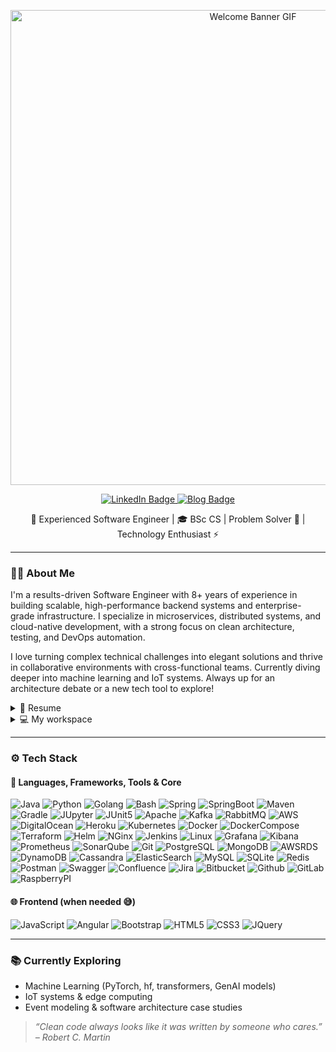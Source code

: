 <p align="center">
  <img src="profile-welcome.gif" alt="Welcome Banner GIF" width="760"/>
</p>

<p align="center">
  <a href="https://www.linkedin.com/in/valentine-riabukhin/">
    <img src="https://custom-icon-badges.demolab.com/badge/LinkedIn-0A66C2?logo=linkedin-white&logoColor=fff" alt="LinkedIn Badge"/>
  </a>
    <a href="https://valentine-riabukhin.pro">
    <img src="https://img.shields.io/badge/Blog-valentine--riabukhin.pro-black" alt="Blog Badge"/>
  </a>
</p>

<p align="center">
  🚀 Experienced Software Engineer | 🎓 BSc CS | Problem Solver 🧠 | Technology Enthusiast ⚡
</p>

---

### 🧑‍💻 About Me

I'm a results-driven Software Engineer with 8+ years of experience in building scalable, high-performance backend systems and enterprise-grade infrastructure. I specialize in microservices, distributed systems, and cloud-native development, with a strong focus on clean architecture, testing, and DevOps automation. 

I love turning complex technical challenges into elegant solutions and thrive in collaborative environments with cross-functional teams. Currently diving deeper into machine learning and IoT systems. Always up for an architecture debate or a new tech tool to explore!

<details>
  <summary>📃 Resume</summary>


## Education

- 📖 **Institute of Computer Systems, System Software Department / Computer Science**\
📆 2014 - 2018\
📍 **Odesа Polytechnic National University** - Odesa, Ukraine

## Experience

<img align="right" src="https://img.shields.io/badge/Microservices & Serverless-black?style=for-the-badge"/>
<img align="right" src="https://img.shields.io/badge/Python-FFD43B?style=for-the-badge&logo=python&logoColor=blue" />
<img align="right" src="https://img.shields.io/badge/Go-00ADD8?style=for-the-badge&logo=go&logoColor=white" />
<img align="right" src="https://img.shields.io/badge/java-%23ED8B00.svg?style=for-the-badge&logo=java&logoColor=white" />

- 👨‍💻 **Principal Software Engineer**\
📆 2021 - 2024\
📍 **Omni Logistics** - Charlotte, North Carolina, USA

<img align="right" src="https://img.shields.io/badge/Microservices-black?style=for-the-badge"/>
<img align="right" src="https://img.shields.io/badge/Python-FFD43B?style=for-the-badge&logo=python&logoColor=blue" />
<img align="right" src="https://img.shields.io/badge/java-%23ED8B00.svg?style=for-the-badge&logo=java&logoColor=white" />

- 👨‍💻 **Senior Software Engineer**\
📆 2019 - 2021\
📍 **Zelh** - Ukraine

<img align="right" src="https://img.shields.io/badge/Monolith-black?style=for-the-badge"/>
<img align="right" src="https://img.shields.io/badge/Python-FFD43B?style=for-the-badge&logo=python&logoColor=blue" />
<img align="right" src="https://img.shields.io/badge/java-%23ED8B00.svg?style=for-the-badge&logo=java&logoColor=white" />

- 👨‍💻 **Software Engineer**\
📆 2017 - 2019\
📍 **ivia** - Ukraine

<img align="right" src="https://img.shields.io/badge/Monolith-black?style=for-the-badge"/>
<img align="right" src="https://img.shields.io/badge/java-%23ED8B00.svg?style=for-the-badge&logo=java&logoColor=white" />
<img align="right" src="https://img.shields.io/badge/Android-3DDC84?style=for-the-badge&logo=android&logoColor=white" />

- 👨‍💻 **Software Engineer (Internship)**\
📆 2016 - 2017\
📍 **DataArt** - Ukraine

</details>

<details>
  <summary>💻 My workspace</summary>

  <br>
  <p align='center'>
    <img src="https://img.shields.io/badge/Ubuntu-E95420?style=for-the-badge&logo=ubuntu&logoColor=white" />
    <img src="https://img.shields.io/badge/windows-%230078D6.svg?&style=for-the-badge&logo=windows&logoColor=white" />
    <img src="https://img.shields.io/badge/intel-core%20i9%2011th-%230071C5.svg?&style=for-the-badge&logo=intel&logoColor=white" />
    <img src="https://img.shields.io/badge/RAM-64GB-%230071C5.svg?&style=for-the-badge&logoColor=white" />
    <img src="https://img.shields.io/badge/AMD%20Radeon%20RX6900XT-ED1C24?style=for-the-badge&logo=amd&logoColor=white" />
  </p>
</details>

---

### ⚙️ Tech Stack

#### 🧠 Languages, Frameworks, Tools & Core

![Java](https://img.shields.io/badge/java-%23ED8B00.svg?style=for-the-badge&logo=java&logoColor=white)
![Python](https://img.shields.io/badge/Python-FFD43B?style=for-the-badge&logo=python&logoColor=blue)
![Golang](https://img.shields.io/badge/Go-00ADD8?style=for-the-badge&logo=go&logoColor=white)
![Bash](https://img.shields.io/badge/GNU%20Bash-4EAA25?style=for-the-badge&logo=GNU%20Bash&logoColor=white)
![Spring](https://img.shields.io/badge/Spring-6DB33F?style=for-the-badge&logo=spring&logoColor=white)
![SpringBoot](https://img.shields.io/badge/Spring_Boot-6DB33F?style=for-the-badge&logo=spring-boot&logoColor=white)
![Maven](https://img.shields.io/badge/Apache%20Maven-C71A36?style=for-the-badge&logo=Apache%20Maven&logoColor=white)
![Gradle](https://img.shields.io/badge/gradle-02303A?style=for-the-badge&logo=gradle&logoColor=white)
![JUpyter](https://img.shields.io/badge/Jupyter-F37626.svg?&style=for-the-badge&logo=Jupyter&logoColor=white)
![JUnit5](https://img.shields.io/badge/Junit5-25A162?style=for-the-badge&logo=junit5&logoColor=white)
![Apache](https://img.shields.io/badge/apache-%23D42029.svg?style=for-the-badge&logo=apache&logoColor=white)
![Kafka](https://img.shields.io/badge/Apache_Kafka-231F20?style=for-the-badge&logo=apache-kafka&logoColor=white)
![RabbitMQ](https://img.shields.io/badge/rabbitmq-%23FF6600.svg?&style=for-the-badge&logo=rabbitmq&logoColor=white)
![AWS](https://img.shields.io/badge/Amazon_Web_Services-FF9900?style=for-the-badge&logo=amazonwebservices&logoColor=white)
![DigitalOcean](https://img.shields.io/badge/Digital_Ocean-0080FF?style=for-the-badge&logo=DigitalOcean&logoColor=white)
![Heroku](https://img.shields.io/badge/Heroku-430098?style=for-the-badge&logo=heroku&logoColor=white)
![Kubernetes](https://img.shields.io/badge/Kubernetes-3069DE?style=for-the-badge&logo=kubernetes&logoColor=white)
![Docker](https://img.shields.io/badge/Docker-2CA5E0?style=for-the-badge&logo=docker&logoColor=white)
![DockerCompose](https://img.shields.io/badge/Docker%20Compose-2496ED?style=for-the-badge&logo=docker&logoColor=white)
![Terraform](https://img.shields.io/badge/Terraform-7B42BC?style=for-the-badge&logo=terraform&logoColor=white)
![Helm](https://img.shields.io/badge/Helm-0F1689?style=for-the-badge&logo=Helm&labelColor=0F1689)
![NGinx](https://img.shields.io/badge/Nginx-009639?style=for-the-badge&logo=nginx&logoColor=white)
![Jenkins](https://img.shields.io/badge/Jenkins-49728B?style=for-the-badge&logo=jenkins&logoColor=white)
![Linux](https://img.shields.io/badge/Linux-FCC624?style=for-the-badge&logo=linux&logoColor=black)
![Grafana](https://img.shields.io/badge/Grafana-F2F4F9?style=for-the-badge&logo=grafana&logoColor=orange&labelColor=F2F4F9)
![Kibana](https://img.shields.io/badge/Kibana-005571?style=for-the-badge&logo=Kibana&logoColor=white)
![Prometheus](https://img.shields.io/badge/Prometheus-000000?style=for-the-badge&logo=prometheus&labelColor=000000)
![SonarQube](https://img.shields.io/badge/Sonarqube-5190cf?style=for-the-badge&logo=sonarqube&logoColor=white)
![Git](https://img.shields.io/badge/GIT-E44C30?style=for-the-badge&logo=git&logoColor=white)
![PostgreSQL](https://img.shields.io/badge/PostgreSQL-316192?style=for-the-badge&logo=postgresql&logoColor=white)
![MongoDB](https://img.shields.io/badge/MongoDB-4EA94B?style=for-the-badge&logo=mongodb&logoColor=white)
![AWSRDS](https://img.shields.io/badge/Amazon%20RDS-527FFF?style=for-the-badge&logo=amazon-rds&logoColor=white)
![DynamoDB](https://img.shields.io/badge/Amazon%20DynamoDB-4053D6?style=for-the-badge&logo=Amazon%20DynamoDB&logoColor=white)
![Cassandra](https://img.shields.io/badge/Cassandra-1287B1?style=for-the-badge&logo=apache%20cassandra&logoColor=white)
![ElasticSearch](https://img.shields.io/badge/Elastic_Search-005571?style=for-the-badge&logo=elasticsearch&logoColor=white)
![MySQL](https://img.shields.io/badge/MySQL-005C84?style=for-the-badge&logo=mysql&logoColor=white)
![SQLite](https://img.shields.io/badge/Sqlite-003B57?style=for-the-badge&logo=sqlite&logoColor=white)
![Redis](https://img.shields.io/badge/redis-CC0000.svg?&style=for-the-badge&logo=redis&logoColor=white)
![Postman](https://img.shields.io/badge/Postman-FF6C37?style=for-the-badge&logo=postman&logoColor=white)
![Swagger](https://img.shields.io/badge/-Swagger-%23Clojure?style=for-the-badge&logo=swagger&logoColor=white)
![Confluence](https://img.shields.io/badge/confluence-%23172BF4.svg?style=for-the-badge&logo=confluence&logoColor=white)
![Jira](https://img.shields.io/badge/jira-%230A0FFF.svg?style=for-the-badge&logo=jira&logoColor=white)
![Bitbucket](https://img.shields.io/badge/Bitbucket-0747a6?style=for-the-badge&logo=bitbucket&logoColor=white)
![Github](https://img.shields.io/badge/GitHub-100000?style=for-the-badge&logo=github&logoColor=white)
![GitLab](https://img.shields.io/badge/GitLab-330F63?style=for-the-badge&logo=gitlab&logoColor=white)
![RaspberryPI](https://img.shields.io/badge/Raspberry%20Pi-A22846?style=for-the-badge&logo=Raspberry%20Pi&logoColor=white)

#### 🌐 Frontend (when needed 😅)

![JavaScript](https://img.shields.io/badge/javascript-%23323330.svg?style=for-the-badge&logo=javascript&logoColor=%23F7DF1E)
![Angular](https://img.shields.io/badge/angular-%23DD0031.svg?style=for-the-badge&logo=angular&logoColor=white)
![Bootstrap](https://img.shields.io/badge/bootstrap-%23563D7C.svg?style=for-the-badge&logo=bootstrap&logoColor=white)
![HTML5](https://img.shields.io/badge/html5-%23E34F26.svg?style=for-the-badge&logo=html5&logoColor=white)
![CSS3](https://img.shields.io/badge/css3-%231572B6.svg?style=for-the-badge&logo=css3&logoColor=white)
![JQuery](https://img.shields.io/badge/jQuery-0769AD?style=for-the-badge&logo=jquery&logoColor=white)

---

### 📚 Currently Exploring

- Machine Learning (PyTorch, hf, transformers, GenAI models)
- IoT systems & edge computing
- Event modeling & software architecture case studies


> _“Clean code always looks like it was written by someone who cares.” – Robert C. Martin_

